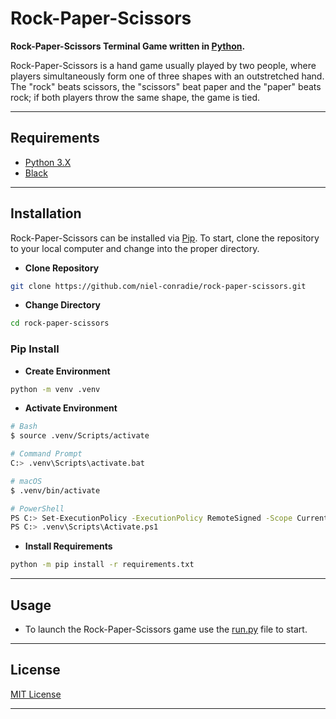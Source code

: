 # **Rock-Paper-Scissors**

**Rock-Paper-Scissors Terminal Game written in [Python](https://www.python.org).**

Rock-Paper-Scissors is a hand game usually played by two people, where players simultaneously form one of three shapes with an outstretched hand. The "rock" beats scissors, the "scissors" beat paper and the "paper" beats rock; if both players throw the same shape, the game is tied.

----

## **Requirements**

- [Python 3.X](https://www.python.org/downloads/)
- [Black](https://pypi.org/project/black/)

----

## **Installation**

Rock-Paper-Scissors can be installed via [Pip](https://pypi.org/project/pip/). To start, clone the repository to your local computer and change into the proper directory.

- **Clone Repository**

```bash
git clone https://github.com/niel-conradie/rock-paper-scissors.git
```

- **Change Directory**

```bash
cd rock-paper-scissors
```

### **Pip Install**

- **Create Environment**

```bash
python -m venv .venv
```

- **Activate Environment**

```bash
# Bash
$ source .venv/Scripts/activate

# Command Prompt
C:> .venv\Scripts\activate.bat

# macOS
$ .venv/bin/activate

# PowerShell
PS C:> Set-ExecutionPolicy -ExecutionPolicy RemoteSigned -Scope CurrentUser
PS C:> .venv\Scripts\Activate.ps1
```

- **Install Requirements**

```bash
python -m pip install -r requirements.txt
```

----

## **Usage**

- To launch the Rock-Paper-Scissors game use the [run.py](https://github.com/niel-conradie/rock-paper-scissors/blob/master/rock-paper-scissors/run.py) file to start.

----

## **License**

[MIT License](https://github.com/niel-conradie/Rock-Paper-Scissors/blob/master/LICENSE)

----
